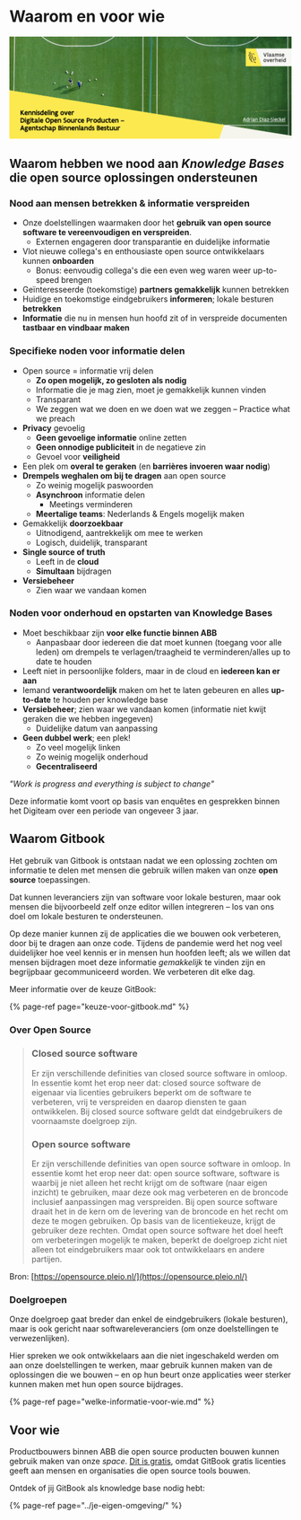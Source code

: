 # Waarom en voor wie

![Samen digitale open source producten bouwen](../../.gitbook/assets/screenshot-2021-06-17-at-16.39.15.png)

## Waarom hebben we nood aan _Knowledge Bases_ die open source oplossingen ondersteunen

### **Nood aan mensen betrekken & informatie verspreiden**

* Onze doelstellingen waarmaken door het **gebruik van open source software te vereenvoudigen en verspreiden**.
  * Externen engageren door transparantie en duidelijke informatie
* Vlot nieuwe collega's en enthousiaste open source ontwikkelaars kunnen **onboarden**
  * Bonus: eenvoudig collega's die een even weg waren weer up-to-speed brengen
* Geïnteresseerde \(toekomstige\) **partners gemakkelijk** kunnen betrekken
* Huidige en toekomstige eindgebruikers **informeren**; lokale besturen **betrekken**
* **Informatie** die nu in mensen hun hoofd zit of in verspreide documenten **tastbaar en vindbaar maken**

### Specifieke noden voor informatie delen

* Open source = informatie vrij delen
  * **Zo open mogelijk, zo gesloten als nodig**
  * Informatie die je mag zien, moet je gemakkelijk kunnen vinden
  * Transparant
  * We zeggen wat we doen en we doen wat we zeggen – Practice what we preach
* **Privacy** gevoelig
  * **Geen gevoelige informatie** online zetten
  * **Geen onnodige publiciteit** in de negatieve zin
  * Gevoel voor **veiligheid**
* Een plek om **overal te geraken** \(en **barrières invoeren waar nodig**\)
* **Drempels weghalen om bij te dragen** aan open source
  * Zo weinig mogelijk paswoorden
  * **Asynchroon** informatie delen
    * Meetings verminderen
  * **Meertalige teams**: Nederlands & Engels mogelijk maken
* Gemakkelijk **doorzoekbaar**
  * Uitnodigend, aantrekkelijk om mee te werken
  * Logisch, duidelijk, transparant
* **Single source of truth**
  * Leeft in de **cloud**
  * **Simultaan** bijdragen
* **Versiebeheer**
  * Zien waar we vandaan komen

### Noden voor onderhoud en opstarten van Knowledge Bases

* Moet beschikbaar zijn **voor elke functie binnen ABB**
  * Aanpasbaar door iedereen die dat moet kunnen \(toegang voor alle leden\) om drempels te verlagen/traagheid te verminderen/alles up to date te houden
* Leeft niet in persoonlijke folders, maar in de cloud en **iedereen kan er aan**
* Iemand **verantwoordelijk** maken om het te laten gebeuren en alles **up-to-date** te houden  per knowledge base
* **Versiebeheer**; zien waar we vandaan komen \(informatie niet kwijt geraken die we hebben ingegeven\)
  * Duidelijke datum van aanpassing
* **Geen dubbel werk**; een plek!
  * Zo veel mogelijk linken
  * Zo weinig mogelijk onderhoud
  * **Gecentraliseerd**

_"Work is progress and everything is subject to change"_

Deze informatie komt voort op basis van enquêtes en gesprekken binnen het Digiteam over een periode van ongeveer 3 jaar.

## Waarom Gitbook

Het gebruik van Gitbook is ontstaan nadat we een oplossing zochten om informatie te delen met mensen die gebruik willen maken van onze **open source** toepassingen.  
  
Dat kunnen leveranciers zijn van software voor lokale besturen, maar ook mensen die bijvoorbeeld zelf onze editor willen integreren – los van ons doel om lokale besturen te ondersteunen.  
  
Op deze manier kunnen zij de applicaties die we bouwen ook verbeteren, door bij te dragen aan onze code. Tijdens de pandemie werd het nog veel duidelijker hoe veel kennis er in mensen hun hoofden leeft; als we willen dat mensen bijdragen moet deze informatie _gemakkelijk_ te vinden zijn en begrijpbaar gecommuniceerd worden. We verbeteren dit elke dag.

Meer informatie over de keuze GitBook:

{% page-ref page="keuze-voor-gitbook.md" %}

### **Over Open Source**

> ### **Closed source software**
>
> Er zijn verschillende definities van closed source software in omloop. In essentie komt het erop neer dat: closed source software de eigenaar via licenties gebruikers beperkt om de software te verbeteren, vrij te verspreiden en daarop diensten te gaan ontwikkelen. Bij closed source software geldt dat eindgebruikers de voornaamste doelgroep zijn.
>
> ### **Open source software**
>
> Er zijn verschillende definities van open source software in omloop. In essentie komt het erop neer dat: open source software, software is waarbij je niet alleen het recht krijgt om de software \(naar eigen inzicht\) te gebruiken, maar deze ook mag verbeteren en de broncode inclusief aanpassingen mag verspreiden. Bij open source software draait het in de kern om de levering van de broncode en het recht om deze te mogen gebruiken. Op basis van de licentiekeuze, krijgt de gebruiker deze rechten. Omdat open source software het doel heeft om verbeteringen mogelijk te maken, beperkt de doelgroep zicht niet alleen tot eindgebruikers maar ook tot ontwikkelaars en andere partijen.

Bron: [https://opensource.pleio.nl/](https://opensource.pleio.nl/)

### Doelgroepen

Onze doelgroep gaat breder dan enkel de eindgebruikers \(lokale besturen\), maar is ook gericht naar softwareleveranciers \(om onze doelstellingen te verwezenlijken\).

Hier spreken we ook ontwikkelaars aan die niet ingeschakeld werden om aan onze doelstellingen te werken, maar gebruik kunnen maken van de oplossingen die we bouwen – en op hun beurt onze applicaties weer sterker kunnen maken met hun open source bijdrages.

{% page-ref page="welke-informatie-voor-wie.md" %}

## Voor wie

Productbouwers binnen ABB die open source producten bouwen kunnen gebruik maken van onze _space_. [Dit is gratis](../../#is-gitbook-gratis), omdat GitBook gratis licenties geeft aan mensen en organisaties die open source tools bouwen.

Ontdek of jij GitBook als knowledge base nodig hebt:

{% page-ref page="../je-eigen-omgeving/" %}



